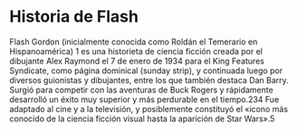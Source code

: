  # Historia de Flash
 
 
 Flash Gordon (inicialmente conocida como Roldán el Temerario en Hispanoamérica) 1​ es una historieta de ciencia ficción creada por el dibujante Alex Raymond el 7 de enero de 1934 para el King Features Syndicate, como página dominical (sunday strip), y continuada luego por diversos guionistas y dibujantes, entre los que también destaca Dan Barry. Surgió para competir con las aventuras de Buck Rogers y rápidamente desarrolló un éxito muy superior y más perdurable en el tiempo.2​3​4​ Fue adaptado al cine y a la televisión, y posiblemente constituyó el «icono más conocido de la ciencia ficción visual hasta la aparición de Star Wars».5​
 
